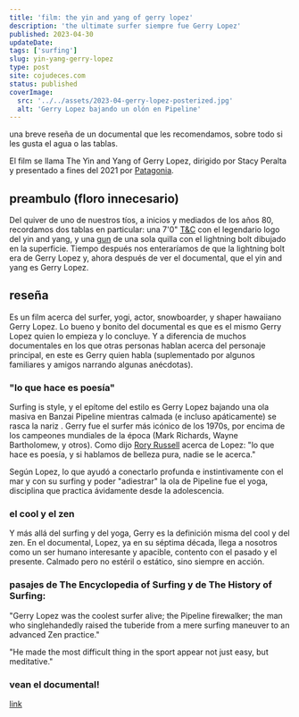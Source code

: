 ```yaml
---
title: 'film: the yin and yang of gerry lopez'
description: 'the ultimate surfer siempre fue Gerry Lopez'
published: 2023-04-30
updateDate:
tags: ['surfing']
slug: yin-yang-gerry-lopez
type: post
site: cojudeces.com
status: published
coverImage:
  src: '../../assets/2023-04-gerry-lopez-posterized.jpg'
  alt: 'Gerry Lopez bajando un olón en Pipeline'
---
```


una breve reseña de un documental que les recomendamos, sobre todo si les gusta el agua o las tablas.

El film se llama The Yin and Yang of Gerry Lopez, dirigido por Stacy Peralta y presentado a fines del 2021 por [Patagonia](https://www.patagonia.com/stories/the-yin-yang-of-gerry-lopez/video-121485.html).

## preambulo (floro innecesario)

Del quiver de uno de nuestros tíos, a inicios y mediados de los años 80, recordamos dos tablas en particular: una 7'0" [T&C](https://tcsurf.com/) con el legendario logo del yin and yang, y una [gun](https://basesurfcamp.com/tipos-de-tablas-de-surf/#gun) de una sola quilla con el lightning bolt dibujado en la superficie.
Tiempo después nos enteraríamos de que la lightning bolt era de Gerry Lopez y, ahora después de ver el documental, que el yin and yang es Gerry Lopez.

## reseña

Es un film acerca del surfer, yogi, actor, snowboarder, y shaper hawaiiano Gerry Lopez. Lo bueno y bonito del documental es que es el mismo Gerry Lopez quien lo empieza y lo concluye. Y a diferencia de muchos documentales en los que otras personas hablan acerca del personaje principal, en este es Gerry quien habla (suplementado por algunos familiares y amigos narrando algunas anécdotas).

### "lo que hace es poesía"

Surfing is style, y el epítome del estilo es Gerry Lopez bajando una ola masiva en Banzai Pipeline mientras calmada (e incluso apáticamente) se rasca la nariz . Gerry fue el surfer más icónico de los 1970s, por encima de los campeones mundiales de la época (Mark Richards, Wayne Bartholomew, y otros). Como dijo [Rory Russell](https://eos.surf/entries/russell-rory/) acerca de Lopez: "lo que hace es poesía, y si hablamos de belleza pura, nadie se le acerca."

Según Lopez, lo que ayudó a conectarlo profunda e instintivamente con el mar y con su surfing y poder "adiestrar" la ola de Pipeline fue el yoga, disciplina que practica ávidamente desde la adolescencia.

### el cool y el zen

Y más allá del surfing y del yoga, Gerry es la definición misma del cool y del zen. En el documental, Lopez, ya en su séptima década, llega a nosotros como un ser humano interesante y apacible, contento con el pasado y el presente. Calmado pero no estéril o estático, sino siempre en acción.

### pasajes de The Encyclopedia of Surfing y de The History of Surfing:

"Gerry Lopez was the coolest surfer alive; the Pipeline firewalker; the man who singlehandedly raised the tuberide from a mere surfing maneuver to an advanced Zen practice."

"He made the most difficult thing in the sport appear not just easy, but meditative."

### vean el documental!

[link](https://www.patagonia.com/stories/the-yin-yang-of-gerry-lopez/video-121485.html)
